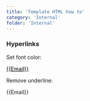 ```yaml
---
title: 'Template HTML how to'
category: 'Internal'
folder: 'Internal'
---
```


### Hyperlinks

Set font color:

<a style="color: #000000;" href="mailto:{{Email}}">{{Email}}</a>

Remove underline:

<a style="text-decoration: none;" href="mailto:{{Email}}">{{Email}}</a>